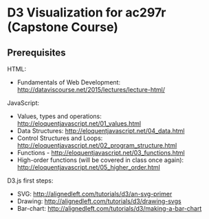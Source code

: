 # D3 Visualization for ac297r (Capstone Course)
## Prerequisites

HTML:
- Fundamentals of Web Development: http://dataviscourse.net/2015/lectures/lecture-html/ 

JavaScript: 
- Values, types and operations: http://eloquentjavascript.net/01_values.html 
- Data Structures: http://eloquentjavascript.net/04_data.html 
- Control Structures and Loops: http://eloquentjavascript.net/02_program_structure.html 
- Functions - http://eloquentjavascript.net/03_functions.html 
- High-order functions (will be covered in class once again): http://eloquentjavascript.net/05_higher_order.html 

D3.js first steps:
- SVG: http://alignedleft.com/tutorials/d3/an-svg-primer 
- Drawing: http://alignedleft.com/tutorials/d3/drawing-svgs 
- Bar-chart: http://alignedleft.com/tutorials/d3/making-a-bar-chart 